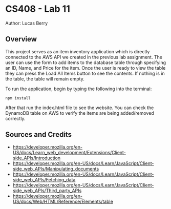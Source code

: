 # CS408 - Lab 11

Author: Lucas Berry

## Overview

This project serves as an item inventory application which is directly connected to
the AWS API we created in the previous lab assignment. The user can use the form to add
items to the database table through specifying an ID, Name, and Price for the item. Once the user is ready to view the table they can press the Load All Items button to see the contents. If nothing is in the table, the table will remain empty.

To run the application, begin by typing the following into the terminal:

```
npm install
```

After that run the index.html file to see the website. You can check the DynamoDB table
on AWS to verify the items are being added/removed correctly.

## Sources and Credits

- https://developer.mozilla.org/en-US/docs/Learn_web_development/Extensions/Client-side_APIs/Introduction
- https://developer.mozilla.org/en-US/docs/Learn/JavaScript/Client-side_web_APIs/Manipulating_documents
- https://developer.mozilla.org/en-US/docs/Learn/JavaScript/Client-side_web_APIs/Fetching_data
- https://developer.mozilla.org/en-US/docs/Learn/JavaScript/Client-side_web_APIs/Third_party_APIs
- https://developer.mozilla.org/en-US/docs/Web/HTML/Reference/Elements/table
